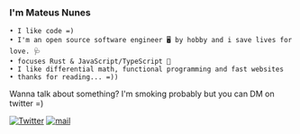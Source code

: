 ### I'm Mateus Nunes

```
• I like code =)
• I'm an open source software engineer 🖥️ by hobby and i save lives for love. 🩺
• focuses Rust & JavaScript/TypeScript 🦀
• I like differential math, functional programming and fast websites
• thanks for reading... =))
```

Wanna talk about something? I'm smoking probably but you can DM on twitter =)

[![Twitter](https://img.shields.io/static/v1?label=Twitter&message=@nunitoo_&color=1DA1F2)](https://twitter.com/nunitoo_)
[![mail](https://img.shields.io/static/v1?label=mail&message=mateusnss@proton.me&color=372580)](mailto:mateusnss@proton.me)
